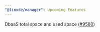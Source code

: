 ```yaml
---
"@linode/manager": Upcoming Features
---
```


DbaaS total space and used space ([#9560](https://github.com/linode/manager/pull/9560))
